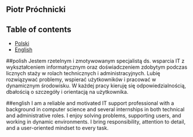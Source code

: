 ## Piotr Próchnicki

## Table of contents
* [Polski](#polish)
* [English](#english)

##polish
Jestem rzetelnym i zmotywowanym specjalistą ds. wsparcia IT z wykształceniem informatycznym oraz 
doświadczeniem zdobytym podczas licznych staży w rolach technicznych i administracyjnych. 
Lubię rozwiązywać problemy, wspierać użytkowników i pracować w dynamicznym środowisku. 
W każdej pracy kieruję się odpowiedzialnością, dbałością o szczegóły i orientacją na użytkownika.

##english
I am a reliable and motivated IT support professional with a background in computer science and 
several internships in both technical and administrative roles. I enjoy solving problems, 
supporting users, and working in dynamic environments. 
I bring responsibility, attention to detail, and a user-oriented mindset to every task.